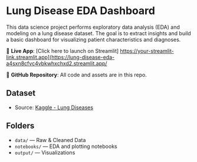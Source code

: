 
# Lung Disease EDA Dashboard

This data science project performs exploratory data analysis (EDA) and modeling on a lung disease dataset. The goal is to extract insights and build a basic dashboard for visualizing patient characteristics and diagnoses.

🚀 **Live App**: [Click here to launch on Streamlit] https://your-streamlit-link.streamlit.app](https://lung-disease-eda-a4sxn8cfvc4vbkwhxchxd2.streamlit.app/

📂 **GitHub Repository**: All code and assets are in this repo.

## Dataset 

- Source: [Kaggle - Lung Diseases](https://www.kaggle.com/datasets/samikshadalvi/lungs-diseases-dataset/data)

## Folders

- `data/` — Raw & Cleaned Data
- `notebooks/` — EDA and plotting notebooks
- `output/` — Visualizations


